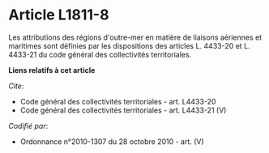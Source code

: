 # Article L1811-8

Les attributions des régions d'outre-mer en matière de liaisons aériennes et maritimes sont définies par les dispositions des
articles L. 4433-20 et L. 4433-21 du code général des collectivités territoriales.

**Liens relatifs à cet article**

_Cite_:

  - Code général des collectivités territoriales - art. L4433-20
  - Code général des collectivités territoriales - art. L4433-21 (V)

_Codifié par_:

  - Ordonnance n°2010-1307 du 28 octobre 2010 - art. (V)

